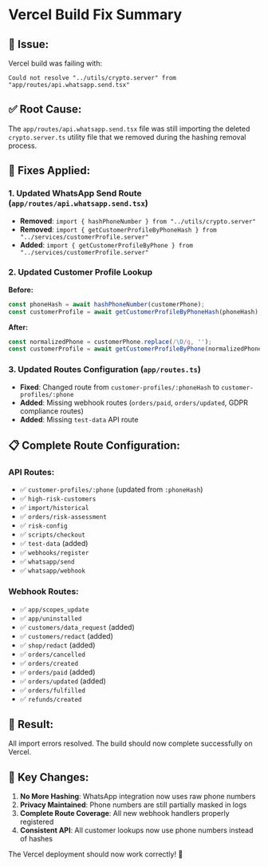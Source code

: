 # Vercel Build Fix Summary

## 🚨 **Issue:**
Vercel build was failing with:
```
Could not resolve "../utils/crypto.server" from "app/routes/api.whatsapp.send.tsx"
```

## ✅ **Root Cause:**
The `app/routes/api.whatsapp.send.tsx` file was still importing the deleted `crypto.server.ts` utility file that we removed during the hashing removal process.

## 🔧 **Fixes Applied:**

### 1. **Updated WhatsApp Send Route** (`app/routes/api.whatsapp.send.tsx`)
- **Removed**: `import { hashPhoneNumber } from "../utils/crypto.server"`
- **Removed**: `import { getCustomerProfileByPhoneHash } from "../services/customerProfile.server"`
- **Added**: `import { getCustomerProfileByPhone } from "../services/customerProfile.server"`

### 2. **Updated Customer Profile Lookup**
**Before:**
```typescript
const phoneHash = await hashPhoneNumber(customerPhone);
const customerProfile = await getCustomerProfileByPhoneHash(phoneHash);
```

**After:**
```typescript
const normalizedPhone = customerPhone.replace(/\D/g, '');
const customerProfile = await getCustomerProfileByPhone(normalizedPhone);
```

### 3. **Updated Routes Configuration** (`app/routes.ts`)
- **Fixed**: Changed route from `customer-profiles/:phoneHash` to `customer-profiles/:phone`
- **Added**: Missing webhook routes (`orders/paid`, `orders/updated`, GDPR compliance routes)
- **Added**: Missing `test-data` API route

## 📋 **Complete Route Configuration:**

### API Routes:
- ✅ `customer-profiles/:phone` (updated from `:phoneHash`)
- ✅ `high-risk-customers`
- ✅ `import/historical`
- ✅ `orders/risk-assessment`
- ✅ `risk-config`
- ✅ `scripts/checkout`
- ✅ `test-data` (added)
- ✅ `webhooks/register`
- ✅ `whatsapp/send`
- ✅ `whatsapp/webhook`

### Webhook Routes:
- ✅ `app/scopes_update`
- ✅ `app/uninstalled`
- ✅ `customers/data_request` (added)
- ✅ `customers/redact` (added)
- ✅ `shop/redact` (added)
- ✅ `orders/cancelled`
- ✅ `orders/created`
- ✅ `orders/paid` (added)
- ✅ `orders/updated` (added)
- ✅ `orders/fulfilled`
- ✅ `refunds/created`

## 🎯 **Result:**
All import errors resolved. The build should now complete successfully on Vercel.

## 📝 **Key Changes:**
1. **No More Hashing**: WhatsApp integration now uses raw phone numbers
2. **Privacy Maintained**: Phone numbers are still partially masked in logs
3. **Complete Route Coverage**: All new webhook handlers properly registered
4. **Consistent API**: All customer lookups now use phone numbers instead of hashes

The Vercel deployment should now work correctly! 🚀
